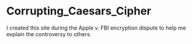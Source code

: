 # Corrupting_Caesars_Cipher
I created this site during the Apple v. FBI encryption dispute to help me explain the controversy to others.
